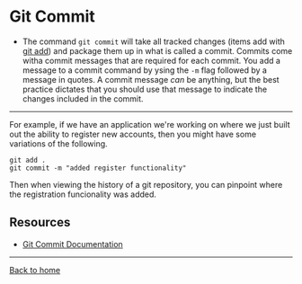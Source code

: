 # Git Commit
- The command `git commit` will take all tracked changes (items add with [git add](./add.md)) and package them up in what is called a commit. Commits come witha commit messages that are required for each commit. You add a message to a commit command by ysing the `-m` flag followed by a message in quotes. A commit message _can_ be anything, but the best practice dictates that you should use that message to indicate the changes included in the commit.
---
For example, if we have an application we're working on where we just built out the ability to register new accounts, then you might have some variations of the following.
```
git add .
git commit -m "added register functionality"
```
Then when viewing the history of a git repository, you can pinpoint where the registration funcionality was added.

## Resources
- [Git Commit Documentation](https://git-scm.com/docs/git-commit)
---
[Back to home](../readme.md)
